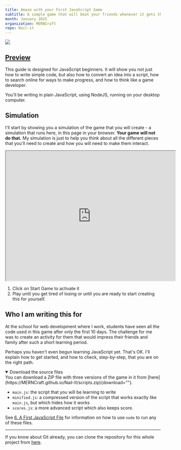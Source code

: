 ```yaml
---
title: Amaze with your First JavaScript Game
subtitle: A simple game that will beat your friends whenever it gets the chance
month: January 2025
organization: MERNCraft
repo: Nail-it
---
```

<section
  id="preview"
  aria-labelledby="preview"
  data-item="Preview"
>

![](images/NailIt.webp)

<h2><a href="#preview">Preview</a></h2>

This guide is designed for JavaScript beginners. It will show you not just how to write simple code, but also how to convert an idea into a script, how to search online for ways to make progress, and how to think like a game developer.

You'll be writing in plain JavaScript, using NodeJS, running on your desktop computer.

## Simulation

I'll start by showing you a simulation of the game that you will create - a simulation that runs here, in this page in your browser. **Your game will not do that.** My simulation is just to help you think about all the different pieces that you'll need to create and how you will need to make them interact.

<iframe
  id="iframe-Nail-It"
  title="Nail-It"
  width="550"
  height="420"
  src="https://merncraft.github.io/Nail-It-Browser">
</iframe>

1. Click on Start Game to activate it
2. Play until you get tired of losing or until you are ready to start creating this for yourself.

## Who I am writing this for
At the school for web development where I work, students have seen all the code used in this game after only the first 10 days. The challenge for me was to create an activity for them that would impress their friends and family after such a short learning period.

Perhaps you haven't even begun learning JavaScript yet. That's OK. I'll explain how to get started, and how to check, step-by-step, that you are on the right path.

<details class="tip" open>
<summary>Download the source files</summary>
You can download a ZIP file with three versions of the game in it from [here](https://MERNCraft.github.io/Nail-It/scripts.zip){download=""}.

* `main.js`: the script that you will be learning to write
* `minified.js`: a compressed version of the script that works exactly like `main.js`, but which hides how it works
* `scores.js`: a more advanced script which also keeps score.

See [6. A First JavaScript File](#a-first-javascript-file) for information on how to use `node` to run any of these files.

___

If you know about Git already, you can clone the repository for this whole project from [here](https://github.com/MERNCraft/Nail-it).

</details>
</section>
